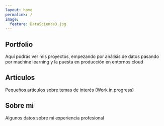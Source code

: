 ```yaml
---
layout: home
permalink: /
image:
  feature: DataScience3.jpg
---
```


<div class="tiles">

<div class="tile">
  <h2 class="post-title">Portfolio</h2>
  <p class="post-excerpt">Aquí podrás ver mis proyectos, empezando por análisis de datos pasando por machine learning y la puesta en producción en entornos cloud </p>
</div><!-- /.tile -->

<div class="tile">
  <h2 class="post-title">Artículos</h2>
  <p class="post-excerpt">Pequeños artículos sobre temas de interés (Work in progress)</p>
</div><!-- /.tile -->

<div class="tile">
  <h2 class="post-title">Sobre mi</h2>
  <p class="post-excerpt">Algunos datos sobre mi experiencia profesional</p>
</div><!-- /.tile -->

</div><!-- /.tiles -->
